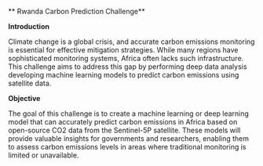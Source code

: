 **
    Rwanda Carbon Prediction Challenge**

**Introduction**

Climate change is a global crisis, and accurate carbon emissions monitoring is essential for effective mitigation strategies. While many regions have sophisticated monitoring systems, Africa often lacks such infrastructure. This challenge aims to address this gap by performing deep data analysis developing machine learning models to predict carbon emissions using satellite data.

**Objective**

The goal of this challenge is to create a machine learning or deep learning model that can accurately predict carbon emissions in Africa based on open-source CO2 data from the Sentinel-5P satellite. These models will provide valuable insights for governments and researchers, enabling them to assess carbon emissions levels in areas where traditional monitoring is limited or unavailable.
